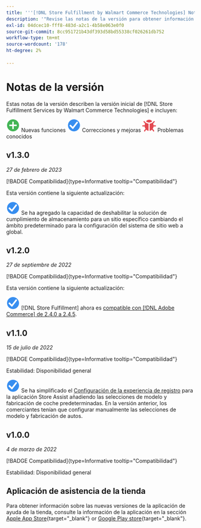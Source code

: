 ```yaml
---
title: '''[!DNL Store Fulfillment by Walmart Commerce Technologies] Notas de la versión'
description: '"Revise las notas de la versión para obtener información sobre todas las [!DNL Store Fulfillment by Walmart Commerce Technologies] versiones".'
exl-id: 04dcec10-fff8-483d-a2c1-4b58e063e0f0
source-git-commit: 8cc951721b43df393d58bd55338cf026261db752
workflow-type: tm+mt
source-wordcount: '178'
ht-degree: 2%

---
```


# Notas de la versión

Estas notas de la versión describen la versión inicial de [!DNL Store Fulfillment Services by Walmart Commerce Technologies] e incluyen:

![Nuevo](../assets/new.svg) Nuevas funciones
![Se ha corregido un problema](../assets/fix.svg) Correcciones y mejoras
![Problema conocido](../assets/bug.svg) Problemas conocidos

## v1.3.0

*27 de febrero de 2023*

[!BADGE Compatibilidad]{type=Informative tooltip="Compatibilidad"}

Esta versión contiene la siguiente actualización:

![Nuevo](../assets/fix.svg)<!-- WMTP-795 --> Se ha agregado la capacidad de deshabilitar la solución de cumplimiento de almacenamiento para un sitio específico cambiando el ámbito predeterminado para la configuración del sistema de sitio web a global.

## v1.2.0

*27 de septiembre de 2022*

[!BADGE Compatibilidad]{type=Informative tooltip="Compatibilidad"}

Esta versión contiene la siguiente actualización:

![Nuevo](../assets/fix.svg) [!DNL Store Fulfillment] ahora es [compatible con [!DNL Adobe Commerce] de 2.4.0 a 2.4.5](https://experienceleague.adobe.com/docs/commerce-operations/release/product-availability.html).


## v1.1.0

*15 de julio de 2022*

[!BADGE Compatibilidad]{type=Informative tooltip="Compatibilidad"}

Estabilidad: Disponibilidad general

![Nuevo](../assets/fix.svg)<!-- WMTP-731 --> Se ha simplificado el [Configuración de la experiencia de registro](check-in-experience-setup.md) para la aplicación Store Assist añadiendo las selecciones de modelo y fabricación de coche predeterminadas. En la versión anterior, los comerciantes tenían que configurar manualmente las selecciones de modelo y fabricación de autos.

## v1.0.0

*4 de marzo de 2022*

[!BADGE Compatibilidad]{type=Informative tooltip="Compatibilidad"}

Estabilidad: Disponibilidad general

## Aplicación de asistencia de la tienda

Para obtener información sobre las nuevas versiones de la aplicación de ayuda de la tienda, consulte la información de la aplicación en la sección [Apple App Store](https://apps.apple.com/us/app/store-assist-by-walmart/id1609281539){target="_blank"} or [Google Play store](https://play.google.com/store/apps/details?id=com.walmart.faas.storeassist){target="_blank"}.
